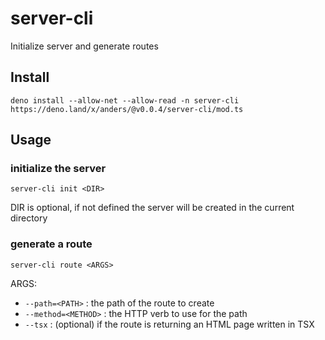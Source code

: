 # server-cli

Initialize server and generate routes

## Install

```
deno install --allow-net --allow-read -n server-cli https://deno.land/x/anders/@v0.0.4/server-cli/mod.ts
```

## Usage


### initialize the server

`server-cli init <DIR>`

DIR is optional, if not defined the server will be created in the current directory

### generate a route

`server-cli route <ARGS>`

ARGS:

* `--path=<PATH>` : the path of the route to create
* `--method=<METHOD>` : the HTTP verb to use for the path
* `--tsx` : (optional) if the route is returning an HTML page written in TSX

